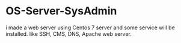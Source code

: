 # OS-Server-SysAdmin
i made a web server using Centos 7 server and some service will be installed. like SSH, CMS, DNS, Apache web server.
